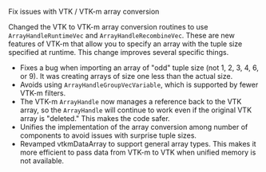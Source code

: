 Fix issues with VTK / VTK-m array conversion

Changed the VTK to VTK-m array conversion routines to use
`ArrayHandleRuntimeVec` and `ArrayHandleRecombineVec`. These are new
features of VTK-m that allow you to specify an array with the tuple size
specified at runtime. This change improves several specific things.

* Fixes a bug when importing an array of "odd" tuple size (not 1, 2,
  3, 4, 6, or 9). It was creating arrays of size one less than the
  actual size.
* Avoids using `ArrayHandleGroupVecVariable`, which is supported by
  fewer VTK-m filters.
* The VTK-m `ArrayHandle` now manages a reference back to the VTK
  array, so the `ArrayHandle` will continue to work even if the
  original VTK array is "deleted." This makes the code safer.
* Unifies the implementation of the array conversion among number of
  components to avoid issues with surprise tuple sizes.
* Revamped vtkmDataArray to support general array types. This makes
  it more efficient to pass data from VTK-m to VTK when unified
  memory is not available.
